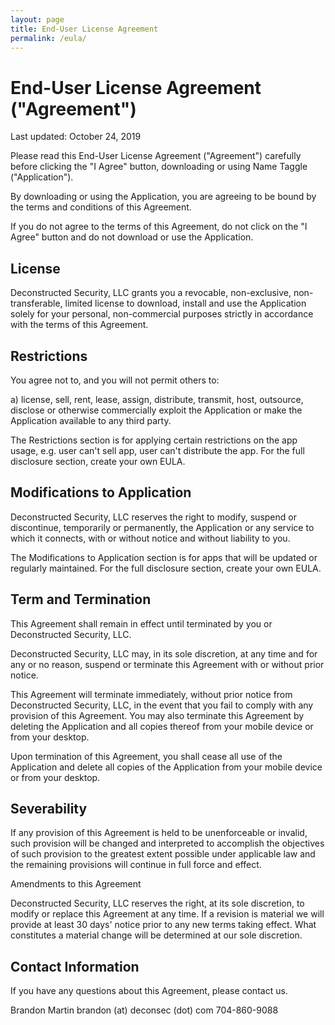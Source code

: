 ```yaml
---
layout: page
title: End-User License Agreement
permalink: /eula/
---
```


# End-User License Agreement ("Agreement")

Last updated: October 24, 2019

Please read this End-User License Agreement ("Agreement") carefully before clicking the "I Agree" button, downloading or using Name Taggle ("Application").

By downloading or using the Application, you are agreeing to be bound by the terms and conditions of this Agreement.

If you do not agree to the terms of this Agreement, do not click on the "I Agree" button and do not download or use the Application.

## License

Deconstructed Security, LLC grants you a revocable, non-exclusive, non-transferable, limited license to download, install and use the Application solely for your personal, non-commercial purposes strictly in accordance with the terms of this Agreement.

## Restrictions

You agree not to, and you will not permit others to:

a) license, sell, rent, lease, assign, distribute, transmit, host, outsource, disclose or otherwise commercially exploit the Application or make the Application available to any third party.

The Restrictions section is for applying certain restrictions on the app usage, e.g. user can't sell app, user can't distribute the app. For the full disclosure section, create your own EULA.

## Modifications to Application

Deconstructed Security, LLC reserves the right to modify, suspend or discontinue, temporarily or permanently, the Application or any service to which it connects, with or without notice and without liability to you.

The Modifications to Application section is for apps that will be updated or regularly maintained. For the full disclosure section, create your own EULA.

## Term and Termination

This Agreement shall remain in effect until terminated by you or Deconstructed Security, LLC.

Deconstructed Security, LLC may, in its sole discretion, at any time and for any or no reason, suspend or terminate this Agreement with or without prior notice.

This Agreement will terminate immediately, without prior notice from Deconstructed Security, LLC, in the event that you fail to comply with any provision of this Agreement. You may also terminate this Agreement by deleting the Application and all copies thereof from your mobile device or from your desktop.

Upon termination of this Agreement, you shall cease all use of the Application and delete all copies of the Application from your mobile device or from your desktop.

## Severability

If any provision of this Agreement is held to be unenforceable or invalid, such provision will be changed and interpreted to accomplish the objectives of such provision to the greatest extent possible under applicable law and the remaining provisions will continue in full force and effect.

Amendments to this Agreement

Deconstructed Security, LLC reserves the right, at its sole discretion, to modify or replace this Agreement at any time. If a revision is material we will provide at least 30 days' notice prior to any new terms taking effect. What constitutes a material change will be determined at our sole discretion.

## Contact Information

If you have any questions about this Agreement, please contact us.

Brandon Martin
brandon (at) deconsec (dot) com
704-860-9088

